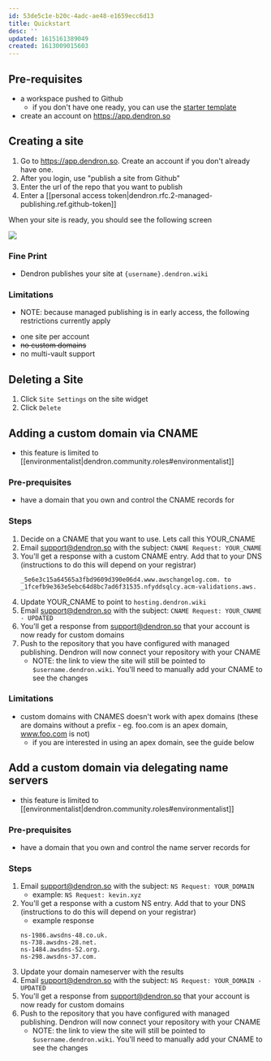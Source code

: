 ```yaml
---
id: 53de5c1e-b20c-4adc-ae48-e1659ecc6d13
title: Quickstart
desc: ''
updated: 1615161389049
created: 1613009015603
---
```


## Pre-requisites
- a workspace pushed to Github
    - if you don't have one ready, you can use the [starter template](https://github.com/dendronhq/workspace-sample) 
- create an account on https://app.dendron.so

## Creating a site
1. Go to https://app.dendron.so. Create an account if you don't already have one. 
1. After you login, use "publish a site from Github"
1. Enter the url of the repo that you want to publish
1. Enter a [[personal access token|dendron.rfc.2-managed-publishing.ref.github-token]]

When your site is ready, you should see the following screen 

![](https://foundation-prod-assetspublic53c57cce-8cpvgjldwysl.s3-us-west-2.amazonaws.com/assets/images/Fullscreen_2_23_21__3_39_PM.jpg)

### Fine Print
- Dendron publishes your site at `{username}.dendron.wiki` 

### Limitations 
- NOTE: because managed publishing is in early access, the following restrictions currently apply
<!-- -->
- one site per account
- ~~no custom domains~~
- no multi-vault support

## Deleting a Site
1. Click `Site Settings` on the site widget
2. Click `Delete`


## Adding a custom domain via CNAME

- this feature is limited to [[environmentalist|dendron.community.roles#environmentalist]] 

### Pre-prequisites 

- have a domain that you own and control the CNAME records for

### Steps
1. Decide on a CNAME that you want to use. Lets call this YOUR_CNAME
1. Email support@dendron.so with the subject: `CNAME Request: YOUR_CNAME` 
1. You'll get a response with a custom CNAME entry. Add that to your DNS (instructions to do this will depend on your registrar)
    ```
    _5e6e3c15a64565a3fbd9609d390e06d4.www.awschangelog.com. to _1fcefb9e363e5ebc64d8bc7ad6f31535.nfyddsqlcy.acm-validations.aws.
    ```
1. Update YOUR_CNAME to point to `hosting.dendron.wiki`
1. Email support@dendron.so with the subject: `CNAME Request: YOUR_CNAME - UPDATED` 
1. You'll get a response from support@dendron.so that your account is now ready for custom domains
1. Push to the repository that you have configured with managed publishing. Dendron will now connect your repository with your CNAME
    - NOTE: the link to view the site will still be pointed to `$username.dendron.wiki`. You'll need to manually add your CNAME to see the changes
<!-- 1. Go to `app.dendron.so` and update your published site with the CNAME -->

### Limitations
- custom domains with CNAMES doesn't work with apex domains (these are domains without a prefix - eg. foo.com is an apex domain, www.foo.com is not)
    - if you are interested in using an apex domain, see the guide below

## Add a custom domain via delegating name servers
- this feature is limited to [[environmentalist|dendron.community.roles#environmentalist]] 

### Pre-prequisites 

- have a domain that you own and control the name server records for

### Steps
1. Email support@dendron.so with the subject: `NS Request: YOUR_DOMAIN` 
    - example: `NS Request: kevin.xyz`
1. You'll get a response with a custom NS entry. Add that to your DNS (instructions to do this will depend on your registrar)
    - example response
    ```
    ns-1986.awsdns-48.co.uk.
    ns-738.awsdns-28.net.
    ns-1484.awsdns-52.org.
    ns-298.awsdns-37.com.
    ```
1. Update your domain nameserver with the results 
1. Email support@dendron.so with the subject: `NS Request: YOUR_DOMAIN - UPDATED` 
1. You'll get a response from support@dendron.so that your account is now ready for custom domains
1. Push to the repository that you have configured with managed publishing. Dendron will now connect your repository with your CNAME
    - NOTE: the link to view the site will still be pointed to `$username.dendron.wiki`. You'll need to manually add your CNAME to see the changes
